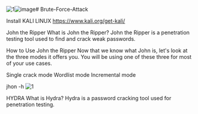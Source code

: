 ![1](https://github.com/user-attachments/assets/b3f7b3d3-846d-415a-8b90-86cc592c0e4c)![image](https://github.com/user-attachments/assets/cb8374a6-5049-4623-9422-6a9bf4f16100)# Brute-Force-Attack

Install KALI LINUX
https://www.kali.org/get-kali/

John the Ripper
What is John the Ripper?
John the Ripper is a penetration testing tool used to find and crack weak passwords.


How to Use John the Ripper
Now that we know what John is, let's look at the three modes it offers you. You will be using one of these three for most of your use cases.

Single crack mode
Wordlist mode
Incremental mode

jhon -h
![1](https://github.com/user-attachments/assets/53e68605-9cdd-46ac-85cb-20682c72abc6)



HYDRA
What is Hydra?
Hydra is a password cracking tool used for penetration testing.
